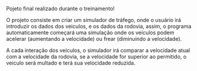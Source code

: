 Pojeto final realizado durante o treinamento!

O projeto consiste em criar um simulador de tráfego, onde o usuário irá introduzir os dados dos veiculos, e os dados da rodovia, assim, o programa automaticamente começará uma simulação onde os veículos podem acelerar (aumentando a velocidade) ou frear (diminuindo a velocidade).

A cada interação dos veículos, o simulador irá comparar a velocidade atual com a velocidade da rodovia, se a velocidade for superior ao permitido, o veiculo será multado e terá sua velocidade reduzida.
